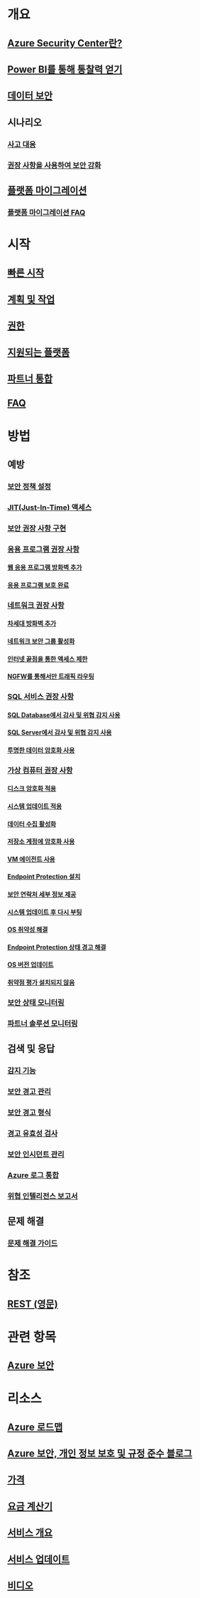 # 개요
## [Azure Security Center란?](security-center-intro.md)
## [Power BI를 통해 통찰력 얻기](security-center-powerbi.md)
## [데이터 보안](security-center-data-security.md)
## 시나리오
### [사고 대응](security-center-incident-response.md)
### [권장 사항을 사용하여 보안 강화](security-center-using-recommendations.md)
## [플랫폼 마이그레이션](security-center-platform-migration.md)
### [플랫폼 마이그레이션 FAQ](security-center-platform-migration-faq.md)

# 시작
## [빠른 시작](security-center-get-started.md)
## [계획 및 작업](security-center-planning-and-operations-guide.md)
## [권한](security-center-permissions.md)
## [지원되는 플랫폼](security-center-os-coverage.md)
## [파트너 통합](security-center-partner-integration.md)
## [FAQ](security-center-faq.md)

# 방법

## 예방
### [보안 정책 설정](security-center-policies.md)
### [JIT(Just-In-Time) 액세스](security-center-just-in-time.md)
### [보안 권장 사항 구현](security-center-recommendations.md)

### [응용 프로그램 권장 사항](security-center-application-recommendations.md)
#### [웹 응용 프로그램 방화벽 추가](security-center-add-web-application-firewall.md)
#### [응용 프로그램 보호 완료](security-center-add-web-application-firewall.md#finalize-application-protection)

### [네트워크 권장 사항](security-center-network-recommendations.md)
#### [차세대 방화벽 추가](security-center-add-next-generation-firewall.md)
#### [네트워크 보안 그룹 활성화](security-center-enable-network-security-groups.md)
#### [인터넷 끝점을 통한 액세스 제한](security-center-restrict-access-through-internet-facing-endpoints.md)
#### [NGFW를 통해서만 트래픽 라우팅](security-center-add-next-generation-firewall.md#route-traffic-through-ngfw-only)

### [SQL 서비스 권장 사항](security-center-sql-service-recommendations.md)
#### [SQL Database에서 감사 및 위협 감지 사용](security-center-enable-auditing-on-sql-databases.md)
#### [SQL Server에서 감사 및 위협 감지 사용](security-center-enable-auditing-on-sql-servers.md)
#### [투명한 데이터 암호화 사용](security-center-enable-transparent-data-encryption.md)

### [가상 컴퓨터 권장 사항](security-center-virtual-machine-recommendations.md)
#### [디스크 암호화 적용](security-center-apply-disk-encryption.md)
#### [시스템 업데이트 적용](security-center-apply-system-updates.md)
#### [데이터 수집 활성화](security-center-enable-data-collection.md)
#### [저장소 계정에 암호화 사용](security-center-enable-encryption-for-storage-account.md)
#### [VM 에이전트 사용](security-center-enable-vm-agent.md)
#### [Endpoint Protection 설치](security-center-install-endpoint-protection.md)
#### [보안 연락처 세부 정보 제공](security-center-provide-security-contact-details.md)
#### [시스템 업데이트 후 다시 부팅](security-center-apply-system-updates.md#reboot-after-system-updates)
#### [OS 취약성 해결](security-center-remediate-os-vulnerabilities.md)
#### [Endpoint Protection 상태 경고 해결](security-center-resolve-endpoint-protection-health-alerts.md)
#### [OS 버전 업데이트](security-center-update-os-version.md)
#### [취약점 평가 설치되지 않음](security-center-vulnerability-assessment-recommendations.md)

### [보안 상태 모니터링](security-center-monitoring.md)
### [파트너 솔루션 모니터링](security-center-partner-solutions.md)

## 검색 및 응답
### [감지 기능](security-center-detection-capabilities.md)
### [보안 경고 관리](security-center-managing-and-responding-alerts.md)
### [보안 경고 형식](security-center-alerts-type.md)
### [경고 유효성 검사](security-center-alert-validation.md)
### [보안 인시던트 관리](security-center-incident.md)
### [Azure 로그 통합](security-center-integrating-alerts-with-log-integration.md)
### [위협 인텔리전스 보고서](security-center-threat-report.md)

## 문제 해결
### [문제 해결 가이드](security-center-troubleshooting-guide.md)

# 참조
## [REST (영문)](https://msdn.microsoft.com/en-US/library/mt704034(Azure.100).aspx)

# 관련 항목
## [Azure 보안](/azure/security/)

# 리소스
## [Azure 로드맵](https://azure.microsoft.com/roadmap/?category=security-identity)
## [Azure 보안, 개인 정보 보호 및 규정 준수 블로그](http://blogs.msdn.com/b/azuresecurity/)
## [가격](security-center-pricing.md)
## [요금 계산기](https://azure.microsoft.com/pricing/calculator/)
## [서비스 개요](https://azure.microsoft.com/services/security-center/)
## [서비스 업데이트](https://azure.microsoft.com/updates/?product=security-center)
## [비디오](https://azure.microsoft.com/documentation/videos/index/?services=security-center)
